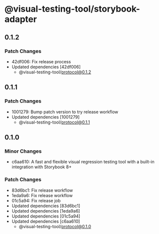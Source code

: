 # @visual-testing-tool/storybook-adapter

## 0.1.2

### Patch Changes

- 42df006: Fix release process
- Updated dependencies [42df006]
  - @visual-testing-tool/protocol@0.1.2

## 0.1.1

### Patch Changes

- 1001279: Bump patch version to try release workflow
- Updated dependencies [1001279]
  - @visual-testing-tool/protocol@0.1.1

## 0.1.0

### Minor Changes

- c6aa610: A fast and flexible visual regression testing tool with a built-in integration with Storybook 8+

### Patch Changes

- 83d6bc1: Fix release workflow
- 1eda9a6: Fix release workflow
- 01c5a94: Fix release job
- Updated dependencies [83d6bc1]
- Updated dependencies [1eda9a6]
- Updated dependencies [01c5a94]
- Updated dependencies [c6aa610]
  - @visual-testing-tool/protocol@0.1.0
